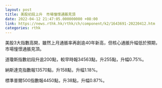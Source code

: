 ```yaml
---
layout: post
title: 美股初段上升　市場憧憬通脹見頂
date: 2022-04-12 21:47:05.000000000 +08:00
link: https://news.rthk.hk/rthk/ch/component/k2/1643691-20220412.htm
categories: rthk
---
```


美股3大指數高開，雖然上月通脹率再創逾40年新高，但核心通脹升幅低於預期，市場憧憬通脹見頂。

道瓊斯指數初段升逾200點，較早時報34563點，升255點，升幅0.75%。

納斯達克指數報13570點，升158點，升幅1.18%。

標準普爾500指數報4450點，升38點，升幅0.87%。
